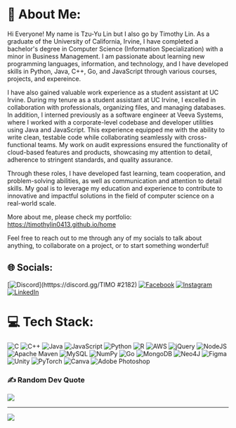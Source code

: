 # 💫 About Me:
Hi Everyone! My name is Tzu-Yu Lin but I also go by Timothy Lin. As a graduate of the University of California, Irvine, I have completed a bachelor's degree in Computer Science (Information Specialization) with a minor in Business Management. I am passionate about learning new programming languages, information, and technology, and I have developed skills in Python, Java, C++, Go, and JavaScript through various courses, projects, and expereince.

I have also gained valuable work experience as a student assistant at UC Irvine. During my tenure as a student assistant at UC Irvine, I excelled in collaboration with professionals, organizing files, and managing databases. In addition, I interned previously as a software engineer at Veeva Systems, where I worked with a corporate-level codebase and developer utilities using Java and JavaScript. This experience equipped me with the ability to write clean, testable code while collaborating seamlessly with cross-functional teams. My work on audit expressions ensured the functionality of cloud-based features and products, showcasing my attention to detail, adherence to stringent standards, and quality assurance. 

Through these roles, I have developed fast learning, team cooperation, and problem-solving abilities, as well as communication and attention to detail skills. My goal is to leverage my education and experience to contribute to innovative and impactful solutions in the field of computer science on a real-world scale. 

More about me, please check my portfolio: https://timothylin0413.github.io/home

Feel free to reach out to me through any of my socials to talk about anything, to collaborate on a project, or to start something wonderful!


## 🌐 Socials:
[![Discord](https://img.shields.io/badge/Discord-%237289DA.svg?logo=discord&logoColor=white)](htttps://discord.gg/TIMO #2182) [![Facebook](https://img.shields.io/badge/Facebook-%231877F2.svg?logo=Facebook&logoColor=white)](https://www.facebook.com/timothy.lin.1614) [![Instagram](https://img.shields.io/badge/Instagram-%23E4405F.svg?logo=Instagram&logoColor=white)](https://www.instagram.com/timo_lin0413/) [![LinkedIn](https://img.shields.io/badge/LinkedIn-%230077B5.svg?logo=linkedin&logoColor=white)](https://www.linkedin.com/in/tzu-yu-lin-512865202/)

# 💻 Tech Stack:
![C](https://img.shields.io/badge/c-%2300599C.svg?style=for-the-badge&logo=c&logoColor=white) ![C++](https://img.shields.io/badge/c++-%2300599C.svg?style=for-the-badge&logo=c%2B%2B&logoColor=white) ![Java](https://img.shields.io/badge/java-%23ED8B00.svg?style=for-the-badge&logo=java&logoColor=white) ![JavaScript](https://img.shields.io/badge/javascript-%23323330.svg?style=for-the-badge&logo=javascript&logoColor=%23F7DF1E) ![Python](https://img.shields.io/badge/python-3670A0?style=for-the-badge&logo=python&logoColor=ffdd54) ![R](https://img.shields.io/badge/r-%23276DC3.svg?style=for-the-badge&logo=r&logoColor=white) ![AWS](https://img.shields.io/badge/AWS-%23FF9900.svg?style=for-the-badge&logo=amazon-aws&logoColor=white) ![jQuery](https://img.shields.io/badge/jquery-%230769AD.svg?style=for-the-badge&logo=jquery&logoColor=white) ![NodeJS](https://img.shields.io/badge/node.js-6DA55F?style=for-the-badge&logo=node.js&logoColor=white) ![Apache Maven](https://img.shields.io/badge/Apache%20Maven-C71A36?style=for-the-badge&logo=Apache%20Maven&logoColor=white) ![MySQL](https://img.shields.io/badge/mysql-%2300f.svg?style=for-the-badge&logo=mysql&logoColor=white) ![NumPy](https://img.shields.io/badge/numpy-%23013243.svg?style=for-the-badge&logo=numpy&logoColor=white) ![Go](https://img.shields.io/badge/Go-00ADD8?style=for-the-badge&logo=go&logoColor=white) ![MongoDB](https://img.shields.io/badge/MongoDB-%234ea94b.svg?style=for-the-badge&logo=mongodb&logoColor=white) ![Neo4J](https://img.shields.io/badge/Neo4j-008CC1?style=for-the-badge&logo=neo4j&logoColor=white) ![Figma](https://img.shields.io/badge/figma-%23F24E1E.svg?style=for-the-badge&logo=figma&logoColor=white) ![Unity](https://img.shields.io/badge/unity-%23000000.svg?style=for-the-badge&logo=unity&logoColor=white) ![PyTorch](https://img.shields.io/badge/PyTorch-%23EE4C2C.svg?style=for-the-badge&logo=PyTorch&logoColor=white) ![Canva](https://img.shields.io/badge/Canva-%2300C4CC.svg?style=for-the-badge&logo=Canva&logoColor=white) ![Adobe Photoshop](https://img.shields.io/badge/adobephotoshop-%2331A8FF.svg?style=for-the-badge&logo=adobephotoshop&logoColor=white) 


### ✍️ Random Dev Quote
![](https://quotes-github-readme.vercel.app/api?type=horizontal&theme=radical)

---
[![](https://visitcount.itsvg.in/api?id=TimothyLin0413&icon=0&color=0)](https://visitcount.itsvg.in)

<!-- Proudly created with GPRM ( https://gprm.itsvg.in ) -->
